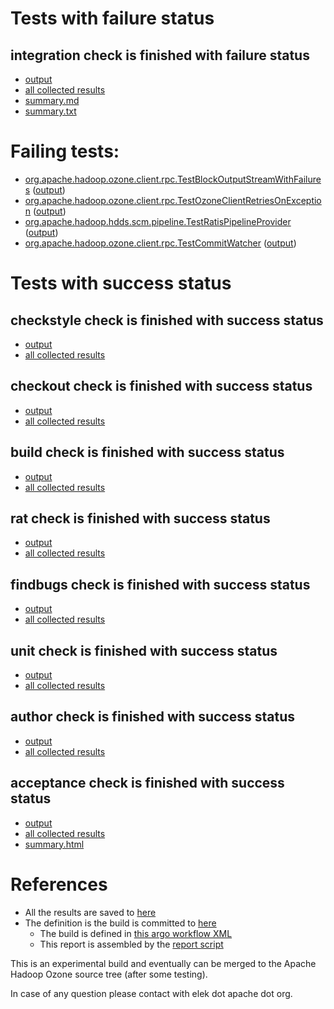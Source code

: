 # Tests with failure status

## integration check is finished with failure status

   * [output](https://raw.githubusercontent.com/elek/ozone-ci/master/pr/pr-hdds-2001-hnl9s/integration/output.log)
   * [all collected results](https://github.com/elek/ozone-ci/tree/master/pr/pr-hdds-2001-hnl9s/integration)
   * [summary.md](https://github.com/elek/ozone-ci/tree/master/pr/pr-hdds-2001-hnl9s/integration/summary.md)
   * [summary.txt](https://github.com/elek/ozone-ci/tree/master/pr/pr-hdds-2001-hnl9s/integration/summary.txt)

# Failing tests: 

 * [org.apache.hadoop.ozone.client.rpc.TestBlockOutputStreamWithFailures](hadoop-ozone/integration-test/org.apache.hadoop.ozone.client.rpc.TestBlockOutputStreamWithFailures.txt) ([output](hadoop-ozone/integration-test/org.apache.hadoop.ozone.client.rpc.TestBlockOutputStreamWithFailures-output.txt/))
 * [org.apache.hadoop.ozone.client.rpc.TestOzoneClientRetriesOnException](hadoop-ozone/integration-test/org.apache.hadoop.ozone.client.rpc.TestOzoneClientRetriesOnException.txt) ([output](hadoop-ozone/integration-test/org.apache.hadoop.ozone.client.rpc.TestOzoneClientRetriesOnException-output.txt/))
 * [org.apache.hadoop.hdds.scm.pipeline.TestRatisPipelineProvider](hadoop-ozone/integration-test/org.apache.hadoop.hdds.scm.pipeline.TestRatisPipelineProvider.txt) ([output](hadoop-ozone/integration-test/org.apache.hadoop.hdds.scm.pipeline.TestRatisPipelineProvider-output.txt/))
 * [org.apache.hadoop.ozone.client.rpc.TestCommitWatcher](hadoop-ozone/integration-test/org.apache.hadoop.ozone.client.rpc.TestCommitWatcher.txt) ([output](hadoop-ozone/integration-test/org.apache.hadoop.ozone.client.rpc.TestCommitWatcher-output.txt/))


# Tests with success status

## checkstyle check is finished with success status

   * [output](https://raw.githubusercontent.com/elek/ozone-ci/master/pr/pr-hdds-2001-hnl9s/checkstyle/output.log)
   * [all collected results](https://github.com/elek/ozone-ci/tree/master/pr/pr-hdds-2001-hnl9s/checkstyle)


## checkout check is finished with success status

   * [output](https://raw.githubusercontent.com/elek/ozone-ci/master/pr/pr-hdds-2001-hnl9s/checkout/output.log)
   * [all collected results](https://github.com/elek/ozone-ci/tree/master/pr/pr-hdds-2001-hnl9s/checkout)


## build check is finished with success status

   * [output](https://raw.githubusercontent.com/elek/ozone-ci/master/pr/pr-hdds-2001-hnl9s/build/output.log)
   * [all collected results](https://github.com/elek/ozone-ci/tree/master/pr/pr-hdds-2001-hnl9s/build)


## rat check is finished with success status

   * [output](https://raw.githubusercontent.com/elek/ozone-ci/master/pr/pr-hdds-2001-hnl9s/rat/output.log)
   * [all collected results](https://github.com/elek/ozone-ci/tree/master/pr/pr-hdds-2001-hnl9s/rat)


## findbugs check is finished with success status

   * [output](https://raw.githubusercontent.com/elek/ozone-ci/master/pr/pr-hdds-2001-hnl9s/findbugs/output.log)
   * [all collected results](https://github.com/elek/ozone-ci/tree/master/pr/pr-hdds-2001-hnl9s/findbugs)


## unit check is finished with success status

   * [output](https://raw.githubusercontent.com/elek/ozone-ci/master/pr/pr-hdds-2001-hnl9s/unit/output.log)
   * [all collected results](https://github.com/elek/ozone-ci/tree/master/pr/pr-hdds-2001-hnl9s/unit)


## author check is finished with success status

   * [output](https://raw.githubusercontent.com/elek/ozone-ci/master/pr/pr-hdds-2001-hnl9s/author/output.log)
   * [all collected results](https://github.com/elek/ozone-ci/tree/master/pr/pr-hdds-2001-hnl9s/author)


## acceptance check is finished with success status

   * [output](https://raw.githubusercontent.com/elek/ozone-ci/master/pr/pr-hdds-2001-hnl9s/acceptance/output.log)
   * [all collected results](https://github.com/elek/ozone-ci/tree/master/pr/pr-hdds-2001-hnl9s/acceptance)
   * [summary.html](https://elek.github.io/ozone-ci/pr/pr-hdds-2001-hnl9s/acceptance/summary.html)




# References

 * All the results are saved to [here](https://github.com/elek/ozone-ci/tree/master/pr/pr-hdds-2001-hnl9s/)
 * The definition is the build is committed to [here](https://github.com/elek/argo-ozone)
    * The build is defined in [this argo workflow XML](https://github.com/elek/argo-ozone/blob/master/ozone-build.yaml)
    * This report is assembled by the [report script](https://github.com/elek/argo-ozone/blob/master/scripts/report.sh)

This is an experimental build and eventually can be merged to the Apache Hadoop Ozone source tree (after some testing).

In case of any question please contact with elek dot apache dot org.
